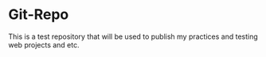 # Git-Repo
This is a test repository that will be used to publish my practices and testing web projects and etc.

